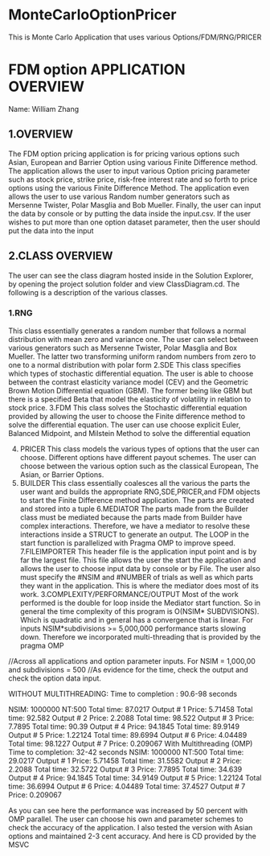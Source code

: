 # MonteCarloOptionPricer
This is Monte Carlo Application that  uses various Options/FDM/RNG/PRICER

# FDM option APPLICATION OVERVIEW
Name: William Zhang
## 1.OVERVIEW
The FDM option pricing application is for pricing various options such Asian, European and Barrier Option using various Finite Difference method. The application allows the user to input various Option pricing parameter such as stock price, strike price, risk-free interest rate and so forth to price options using the various Finite Difference Method. The application even allows the user to use various Random number generators such as Mersenne Twister, Polar Masglia and Bob Mueller.  Finally, the user can input the data by console or by putting the data inside the input.csv. If the user wishes to put more than one option dataset parameter, then the user should put the data into the input 
## 2.CLASS OVERVIEW
The user can see the class diagram hosted inside in the Solution Explorer, by opening the project solution folder and view ClassDiagram.cd. The following is a description of the various classes.  
### 1.RNG
This class essentially generates a random number that follows a normal distribution with mean zero and variance one. The user can select between various generators such as Mersenne Twister, Polar Masglia and Box Mueller. The latter two transforming uniform random numbers from zero to one to a normal distribution with polar form
2.SDE
This class specifies which types of stochastic differential equation. The user is able to choose between the contrast elasticity variance model (CEV) and the Geometric Brown Motion Differential equation (GBM). The former being like GBM but there is a specified Beta that model the elasticity of volatility in relation to stock price.
3.FDM
This class solves the Stochastic differential equation provided by allowing the user to choose the Finite difference method to solve the differential equation. The user can use choose explicit Euler, Balanced Midpoint, and Milstein Method to solve the differential equation


4. PRICER
This class models the various types of options that the user can choose. Different options have different payout schemes. The user can choose between the various option such as the classical European, The Asian, or Barrier Options.
5. BUILDER
This class essentially coalesces all the various the parts the user want and builds the appropriate RNG,SDE,PRICER,and FDM objects to start the Finite Difference method application. The parts are created and stored into a tuple 
6.MEDIATOR
The parts made from the Builder class must be mediated because the parts made from Builder have complex interactions. Therefore, we have a mediator to resolve these interactions inside a STRUCT to generate an output. The LOOP in the start function is parallelized with Pragma OMP to improve speed.
7.FILEIMPORTER
This header file is the application input point and is by far the largest file. This file allows the user the start the application and allows the user to choose input data by console or by File.  The user also must specify the #NSIM and #NUMBER of trials as well as which parts they want in the application. This is where the mediator does most of its work.
3.COMPLEXITY/PERFORMANCE/OUTPUT
Most of the work performed is the double for loop inside the Mediator start function. So in general the time complexity of this program is O(NSIM* SUBDVISIONS). Which is quadratic and in general has a convergence that is linear.  For inputs NSIM*subdivisions >= 5,000,000 performance starts slowing down. Therefore we incorporated multi-threading that is provided by the pragma OMP

//Across all applications and  option parameter inputs. For NSIM = 1,000,00 and subdivisions = 500
//As evidence for the time, check the output and check the option data input.

WITHOUT MULTITHREADING:
Time to completion :  90.6-98 seconds

NSIM: 1000000 NT:500
Total time: 87.0217
Output # 1 Price: 5.71458
Total time: 92.582
Output # 2 Price: 2.2088
Total time: 98.522
Output # 3 Price: 7.7895
Total time: 90.39
Output # 4 Price: 94.1845
Total time: 89.9149
Output # 5 Price: 1.22124
Total time: 89.6994
Output # 6 Price: 4.04489
Total time: 98.1227
Output # 7 Price: 0.209067
With Multithreading (OMP)
Time to completion: 32-42 seconds
NSIM: 1000000 NT:500
Total time: 29.0217
Output # 1 Price: 5.71458
Total time: 31.5582
Output # 2 Price: 2.2088
Total time: 32.5722
Output # 3 Price: 7.7895
Total time: 34.639
Output # 4 Price: 94.1845
Total time: 34.9149
Output # 5 Price: 1.22124
Total time: 36.6994
Output # 6 Price: 4.04489
Total time: 37.4527
Output # 7 Price: 0.209067

As you can see here the performance was increased by 50 percent with OMP parallel. The user can choose his own and parameter schemes to check the accuracy of the application. I also tested the version with Asian options and maintained 2-3 cent accuracy. And here is CD provided by the MSVC

